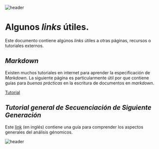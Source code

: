 
![header](/Tutoriales-IFC/assets/header.png)

















































# Algunos *links* útiles.

Este documento contiene algúnos *links* útiles a otras páginas, recursos
o tutoriales externos.

## *Markdown*

Existen muchos tutoriales en internet para aprender la especificación de
*Markdown*. La siguiente página es particularmente útil por que contiene
guías para *buenas prácticas* en la escritura de documentos en *markdown*.

[Tutorial](https://www.markdownguide.org/basic-syntax/)

## *Tutorial general de Secuenciación de Siguiente Generación*

Este [link](http://homer.ucsd.edu/homer/basicTutorial/index.html) (en inglés) contiene una guía para comprender los aspectos generales del análisis génomicos.



































![header](/Tutoriales-IFC/assets/header.png)

